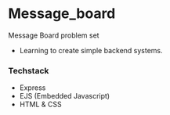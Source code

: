 # Message_board
Message Board problem set
- Learning to create simple backend systems.

### Techstack 
- Express
- EJS (Embedded Javascript)
- HTML & CSS

